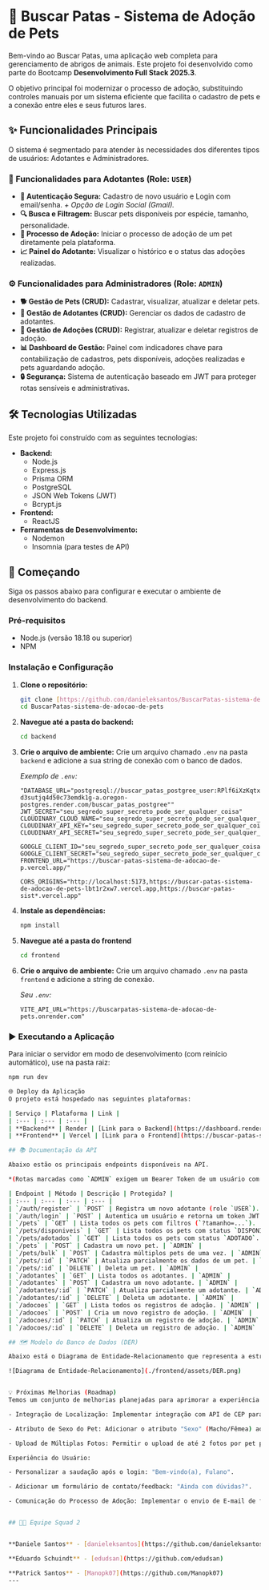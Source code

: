 # 🐾 Buscar Patas - Sistema de Adoção de Pets

Bem-vindo ao Buscar Patas, uma aplicação web completa para gerenciamento de abrigos de animais. Este projeto foi desenvolvido como parte do Bootcamp **Desenvolvimento Full Stack 2025.3**.

O objetivo principal foi modernizar o processo de adoção, substituindo controles manuais por um sistema eficiente que facilita o cadastro de pets e a conexão entre eles e seus futuros lares.

## ✨ Funcionalidades Principais

O sistema é segmentado para atender às necessidades dos diferentes tipos de usuários: Adotantes e Administradores.

### 👥 Funcionalidades para Adotantes (Role: `USER`)

-   **👤 Autenticação Segura:** Cadastro de novo usuário e Login com email/senha. *+ Opção de Login Social (Gmail).*
-   **🔍 Busca e Filtragem:** Buscar pets disponíveis por espécie, tamanho, personalidade.
-   **💖 Processo de Adoção:** Iniciar o processo de adoção de um pet diretamente pela plataforma.
-   **📈 Painel do Adotante:** Visualizar o histórico e o status das adoções realizadas.

### ⚙️ Funcionalidades para Administradores (Role: `ADMIN`)

-   **🐕 Gestão de Pets (CRUD):** Cadastrar, visualizar, atualizar e deletar pets.
-   **🤝 Gestão de Adotantes (CRUD):** Gerenciar os dados de cadastro de adotantes.
-   **📜 Gestão de Adoções (CRUD):** Registrar, atualizar e deletar registros de adoção.
-   **📊 Dashboard de Gestão:** Painel com indicadores chave para contabilização de cadastros, pets disponíveis, adoções realizadas e pets aguardando adoção.
-   **🔒 Segurança:** Sistema de autenticação baseado em JWT para proteger rotas sensíveis e administrativas.
  
## 🛠️ Tecnologias Utilizadas
Este projeto foi construído com as seguintes tecnologias:

-   **Backend:**
    -   Node.js
    -   Express.js
    -   Prisma ORM
    -   PostgreSQL
    -   JSON Web Tokens (JWT)
    -   Bcrypt.js
-   **Frontend:**
    -   ReactJS
-   **Ferramentas de Desenvolvimento:**
    -   Nodemon
    -   Insomnia (para testes de API)

## 🚀 Começando

Siga os passos abaixo para configurar e executar o ambiente de desenvolvimento do backend.

### Pré-requisitos

-   Node.js (versão 18.18 ou superior)
-   NPM

### Instalação e Configuração

1.  **Clone o repositório:**
    ```bash
    git clone [https://github.com/danieleksantos/BuscarPatas-sistema-de-adocao-de-pets.git](https://github.com/danieleksantos/BuscarPatas-sistema-de-adocao-de-pets.git)
    cd BuscarPatas-sistema-de-adocao-de-pets
    ```

2.  **Navegue até a pasta do backend:**
    ```bash
    cd backend
    ```

3.  **Crie o arquivo de ambiente:**
    Crie um arquivo chamado `.env` na pasta `backend` e adicione a sua string de conexão com o banco de dados.

    *Exemplo de `.env`:*
    ```env
    "DATABASE_URL="postgresql://buscar_patas_postgree_user:RPlf6iXzKqtxuZXslO7DXG26MObWWY82@dpg-d3sutjq4d50c73emdk1g-a.oregon-postgres.render.com/buscar_patas_postgree""
    JWT_SECRET="seu_segredo_super_secreto_pode_ser_qualquer_coisa"
    CLOUDINARY_CLOUD_NAME="seu_segredo_super_secreto_pode_ser_qualquer_coisa"
    CLOUDINARY_API_KEY="seu_segredo_super_secreto_pode_ser_qualquer_coisa"
    CLOUDINARY_API_SECRET="seu_segredo_super_secreto_pode_ser_qualquer_coisa"

    GOOGLE_CLIENT_ID="seu_segredo_super_secreto_pode_ser_qualquer_coisa"
    GOOGLE_CLIENT_SECRET="seu_segredo_super_secreto_pode_ser_qualquer_coisa"
    FRONTEND_URL="https://buscar-patas-sistema-de-adocao-de-p.vercel.app/"

    CORS_ORIGINS="http://localhost:5173,https://buscar-patas-sistema-de-adocao-de-pets-lbt1r2xw7.vercel.app,https://buscar-patas-sist*.vercel.app"
    ```

4.  **Instale as dependências:**
    ```bash
    npm install
    ```
    
5.  **Navegue até a pasta do frontend**
    ```bash
    cd frontend
    ```
6.  **Crie o arquivo de ambiente:**
    Crie um arquivo chamado `.env` na pasta `frontend` e adicione a string de conexão.

    *Seu `.env`:*
    ```env
    VITE_API_URL="https://buscarpatas-sistema-de-adocao-de-pets.onrender.com"
    ```

### ▶️ Executando a Aplicação

Para iniciar o servidor em modo de desenvolvimento (com reinício automático), use na pasta raiz:
```bash
npm run dev

🌐 Deploy da Aplicação
O projeto está hospedado nas seguintes plataformas:

| Serviço | Plataforma | Link |
| :--- | :--- | :--- |
| **Backend** | Render | [Link para o Backend](https://dashboard.render.com/web/srv-d3sv62ngi27c73dvjosg) |
| **Frontend** | Vercel | [Link para o Frontend](https://buscar-patas-sistema-de-adocao-de-p.vercel.app/) |

## 📚 Documentação da API

Abaixo estão os principais endpoints disponíveis na API.

*(Rotas marcadas como `ADMIN` exigem um Bearer Token de um usuário com `role: 'ADMIN'`)*

| Endpoint | Método | Descrição | Protegida? |
| :--- | :--- | :--- | :--- |
| `/auth/register` | `POST` | Registra um novo adotante (role `USER`). |  Pública |
| `/auth/login` | `POST` | Autentica um usuário e retorna um token JWT. | Pública |
| `/pets` | `GET` | Lista todos os pets com filtros (`?tamanho=...`). | Pública |
| `/pets/disponiveis` | `GET` | Lista todos os pets com status `DISPONIVEL`. | Pública |
| `/pets/adotados` | `GET` | Lista todos os pets com status `ADOTADO`. | Pública |
| `/pets` | `POST` | Cadastra um novo pet. | `ADMIN` |
| `/pets/bulk` | `POST` | Cadastra múltiplos pets de uma vez. | `ADMIN` |
| `/pets/:id` | `PATCH` | Atualiza parcialmente os dados de um pet. | `ADMIN` |
| `/pets/:id` | `DELETE` | Deleta um pet. | `ADMIN` |
| `/adotantes` | `GET` | Lista todos os adotantes. | `ADMIN` |
| `/adotantes` | `POST` | Cadastra um novo adotante. | `ADMIN` |
| `/adotantes/:id` | `PATCH` | Atualiza parcialmente um adotante. | `ADMIN` |
| `/adotantes/:id` | `DELETE` | Deleta um adotante. | `ADMIN` |
| `/adocoes` | `GET` | Lista todos os registros de adoção. | `ADMIN` |
| `/adocoes` | `POST` | Cria um novo registro de adoção. | `ADMIN` |
| `/adocoes/:id` | `PATCH` | Atualiza um registro de adoção. | `ADMIN` |
| `/adocoes/:id` | `DELETE` | Deleta um registro de adoção. | `ADMIN` |

## 🗺️ Modelo do Banco de Dados (DER)

Abaixo está o Diagrama de Entidade-Relacionamento que representa a estrutura do nosso banco de dados.

![Diagrama de Entidade-Relacionamento](./frontend/assets/DER.png)


💡 Próximas Melhorias (Roadmap)
Temos um conjunto de melhorias planejadas para aprimorar a experiência do usuário e a funcionalidade do sistema:

- Integração de Localização: Implementar integração com API de CEP para autocompletar endereços no cadastro do adotante, incluindo um checkbox para quando o CEP não for localizado.

- Atributo de Sexo do Pet: Adicionar o atributo "Sexo" (Macho/Fêmea) ao modelo de dados do Pet e nos formulários.

- Upload de Múltiplas Fotos: Permitir o upload de até 2 fotos por pet para melhor visualização.

Experiência do Usuário:

- Personalizar a saudação após o login: "Bem-vindo(a), Fulano".

- Adicionar um formulário de contato/feedback: "Ainda com dúvidas?".

- Comunicação do Processo de Adoção: Implementar o envio de E-mail de feedback e orientações após a conclusão ou atualização do processo de adoção.


## 👨‍💻 Equipe Squad 2


**Daniele Santos** - [danieleksantos](https://github.com/danieleksantos)

**Eduardo Schuindt** - [edudsan](https://github.com/edudsan)

**Patrick Santos** - [Manopk07](https://github.com/Manopk07)
---

